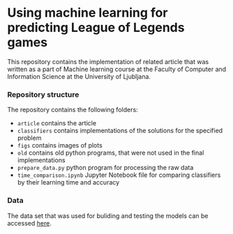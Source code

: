 # Using machine learning for predicting League of Legends games

This repository contains the implementation of related article that was written as a part of Machine learning course at
the Faculty of Computer and Information Science at the University of Ljubljana.

### Repository structure

The repository contains the following folders:
- `article` contains the article
- `classifiers` contains implementations of the solutions for the specified problem
- `figs` contains images of plots
- `old` contains old python programs, that were not used in the final implementations
- `prepare_data.py` python program for processing the raw data
- `time_comparison.ipynb` Jupyter Notebook file for comparing classifiers by their learning time and accuracy

### Data

The data set that was used for buliding and testing the models can be accessed [here](https://www.kaggle.com/gyejr95/league-of-legendslol-ranked-games-2020-ver1).

